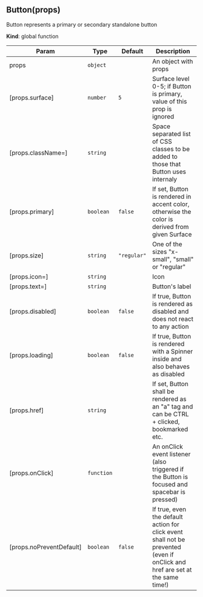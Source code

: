 ## Button(props)
Button represents a primary or secondary standalone button

**Kind**: global function

| Param | Type | Default | Description |
| --- | --- | --- | --- |
| props | <code>object</code> |  | An object with props |
| [props.surface] | <code>number</code> | <code>5</code> | Surface level 0-5; if Button is primary, value of this prop is ignored |
| [props.className=] | <code>string</code> |  | Space separated list of CSS classes to be added to those that Button uses internaly |
| [props.primary] | <code>boolean</code> | <code>false</code> | If set, Button is rendered in accent color, otherwise the color is derived from given Surface |
| [props.size] | <code>string</code> | <code>&quot;regular&quot;</code> | One of the sizes "x-small", "small" or "regular" |
| [props.icon=] | <code>string</code> |  | Icon |
| [props.text=] | <code>string</code> |  | Button's label |
| [props.disabled] | <code>boolean</code> | <code>false</code> | If true, Button is rendered as disabled and does not react to any action |
| [props.loading] | <code>boolean</code> | <code>false</code> | If true, Button is rendered with a Spinner inside and also behaves as disabled |
| [props.href] | <code>string</code> |  | If set, Button shall be rendered as an "a" tag and can be CTRL + clicked, bookmarked etc. |
| [props.onClick] | <code>function</code> |  | An onClick event listener (also triggered if the Button is focused and spacebar is pressed) |
| [props.noPreventDefault] | <code>boolean</code> | <code>false</code> | If true, even the default action for click event shall not be prevented (even if onClick and href are set at the same time!) |
